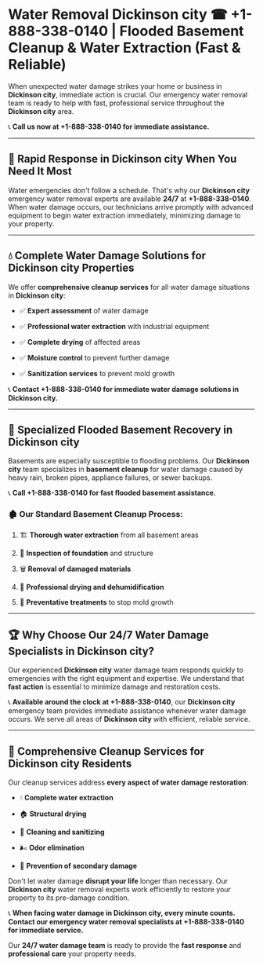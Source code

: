# Water Removal Dickinson city ☎ +1-888-338-0140 | Flooded Basement Cleanup & Water Extraction (Fast & Reliable)

When unexpected water damage strikes your home or business in **Dickinson city**, immediate action is crucial. Our emergency water removal team is ready to help with fast, professional service throughout the **Dickinson city** area. 

📞 **Call us now at +1-888-338-0140 for immediate assistance.**
---
## 🚀 Rapid Response in Dickinson city When You Need It Most
Water emergencies don't follow a schedule. That's why our **Dickinson city** emergency water removal experts are available **24/7** at **+1-888-338-0140**. When water damage occurs, our technicians arrive promptly with advanced equipment to begin water extraction immediately, minimizing damage to your property.
---
## 💧 Complete Water Damage Solutions for Dickinson city Properties
We offer **comprehensive cleanup services** for all water damage situations in **Dickinson city**:
- ✅ **Expert assessment** of water damage  
- ✅ **Professional water extraction** with industrial equipment  
- ✅ **Complete drying** of affected areas  
- ✅ **Moisture control** to prevent further damage  
- ✅ **Sanitization services** to prevent mold growth  
📞 **Contact +1-888-338-0140 for immediate water damage solutions in Dickinson city.**
---
## 🌊 Specialized Flooded Basement Recovery in Dickinson city
Basements are especially susceptible to flooding problems. Our **Dickinson city** team specializes in **basement cleanup** for water damage caused by heavy rain, broken pipes, appliance failures, or sewer backups. 
📞 **Call +1-888-338-0140 for fast flooded basement assistance.**
### 🏚️ Our Standard Basement Cleanup Process:
1. 🏗️ **Thorough water extraction** from all basement areas  
2. 🔎 **Inspection of foundation** and structure  
3. 🗑️ **Removal of damaged materials**  
4. 💨 **Professional drying and dehumidification**  
5. 🚫 **Preventative treatments** to stop mold growth  
---
## 🏆 Why Choose Our 24/7 Water Damage Specialists in Dickinson city?
Our experienced **Dickinson city** water damage team responds quickly to emergencies with the right equipment and expertise. We understand that **fast action** is essential to minimize damage and restoration costs.
📞 **Available around the clock at +1-888-338-0140**, our **Dickinson city** emergency team provides immediate assistance whenever water damage occurs. We serve all areas of **Dickinson city** with efficient, reliable service.
---
## 🧹 Comprehensive Cleanup Services for Dickinson city Residents
Our cleanup services address **every aspect of water damage restoration**:
- 💧 **Complete water extraction**  
- 🏠 **Structural drying**  
- 🧼 **Cleaning and sanitizing**  
- 🌬️ **Odor elimination**  
- 🚫 **Prevention of secondary damage**  
Don't let water damage **disrupt your life** longer than necessary. Our **Dickinson city** water removal experts work efficiently to restore your property to its pre-damage condition.
📞 **When facing water damage in Dickinson city, every minute counts. Contact our emergency water removal specialists at +1-888-338-0140 for immediate service.**
Our **24/7 water damage team** is ready to provide the **fast response** and **professional care** your property needs.
